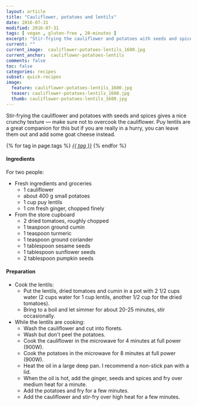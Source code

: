 ```yaml
---
layout: article
title: "Cauliflower, potatoes and lentils"
date: 2016-07-31
modified: 2016-07-31
tags: [ vegan , gluten-free , 20-minutes ]
excerpt: "Stir-frying the cauliflower and potatoes with seeds and spices gives a nice ..."
current: ""
current_image:  cauliflower-potatoes-lentils_1600.jpg
current_anchor:  cauliflower-potatoes-lentils
comments: false
toc: false
categories: recipes
subset: quick-recipes
image:
  feature: cauliflower-potatoes-lentils_1600.jpg
  teaser: cauliflower-potatoes-lentils_1600.jpg
  thumb: cauliflower-potatoes-lentils_1600.jpg
---
```




Stir-frying the cauliflower and potatoes with seeds and spices gives a nice crunchy texture &mdash; make sure not to overcook the cauliflower. Puy lentils are a great companion for this but if you are really in a hurry, you can leave them out and add some goat cheese instead.


{% for tag in page.tags %}&nbsp;<a class="post-tag" href="{{ site.url}}/tags/#{{ tag }}">_{{ tag }}_</a>&nbsp;{% endfor %}

#### Ingredients

For two people:

- Fresh ingredients and groceries
  - 1 cauliflower
  - about 400 g small potatoes  
  - 1 cup puy lentils
  - 1 cm fresh ginger, chopped finely
- From the store cupboard
  - 2 dried tomatoes, roughly chopped
  - 1 teaspoon ground cumin
  - 1 teaspoon turmeric
  - 1 teaspoon ground coriander
  - 1 tablespoon sesame seeds
  - 1 tablespoon sunflower seeds
  - 2 tablespoon pumpkin seeds

#### Preparation

- Cook the lentils:
  - Put the lentils, dried tomatoes and cumin in a pot with 2 1/2 cups water (2 cups water for 1 cup lentils, another 1/2 cup for the dried tomatoes).
  - Bring to a boil and let simmer for about 20-25 minutes, stir occasionally.
- While the lentils are cooking:
  - Wash the cauliflower and cut into florets.
  - Wash but don't peel the potatoes.
  - Cook the cauliflower in the microwave for 4 minutes at full power (900W).
  - Cook the potatoes in the microwave for 8 minutes at full power (900W).
  - Heat the oil in a large deep pan. I recommend a non-stick pan with a lid.
  - When the oil is hot, add the ginger, seeds and spices and fry over medium heat for a minute.  
  - Add the potatoes and fry for a few minutes.
  - Add the cauliflower and stir-fry over high heat for a few minutes.  

